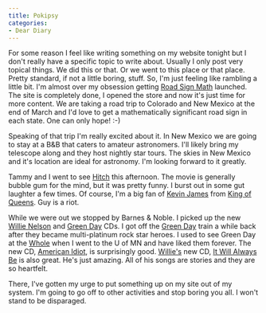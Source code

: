 ```yaml
---
title: Pokipsy
categories:
- Dear Diary
---
```


For some reason I feel like writing something on my website tonight but I don't really have a specific topic to write about. Usually I only post very topical things. We did this or that. Or we went to this place or that place. Pretty standard, if not a little boring, stuff. So, I'm just feeling like rambling a little bit.
I'm almost over my obsession getting [Road Sign Math](http://www.roadsignmath.com/) launched. The site is completely done, I opened the store and now it's just time for more content. We are taking a road trip to Colorado and New Mexico at the end of March and I'd love to get a mathematically significant road sign in each state. One can only hope! :-)

Speaking of that trip I'm really excited about it. In New Mexico we are going to stay at a B&B that caters to amateur astronomers. I'll likely bring my telescope along and they host nightly star tours. The skies in New Mexico and it's location are ideal for astronomy. I'm looking forward to it greatly.

Tammy and I went to see [Hitch](http://www.imdb.com/title/tt0386588/) this afternoon. The movie is generally bubble gum for the mind, but it was pretty funny. I burst out in some gut laughter a few times. Of course, I'm a big fan of [Kevin James](http://www.imdb.com/name/nm0416673/) from [King of Queens](http://www.imdb.com/title/tt0165581/). Guy is a riot.

While we were out we stopped by Barnes & Noble. I picked up the new [Willie Nelson](http://www.allmusic.com/cg/amg.dll?p=amg&sql=11:oupyxd0bjola) and [Green Day](http://www.allmusic.com/cg/amg.dll?p=amg&sql=11:brf8zfiheh4k) CDs. I got off the [Green Day](http://www.allmusic.com/cg/amg.dll?p=amg&sql=11:brf8zfiheh4k) train a while back after they became multi-platinum rock star heroes. I used to see Green Day at the [Whole](http://www.coffman.umn.edu/whole/) when I went to the U of MN and have liked them forever. The new CD, [American Idiot](http://www.allmusic.com/cg/amg.dll?p=amg&sql=10:ogjveae74x07), is surprisingly good. [Willie's](http://www.allmusic.com/cg/amg.dll?p=amg&sql=11:oupyxd0bjola) new CD, [It Will Always Be](http://www.allmusic.com/cg/amg.dll?p=amg&sql=10:pyec97qfkrdt) is also great. He's just amazing. All of his songs are stories and they are so heartfelt.

There, I've gotten my urge to put something up on my site out of my system. I'm going to go off to other activities and stop boring you all. I won't stand to be disparaged.
